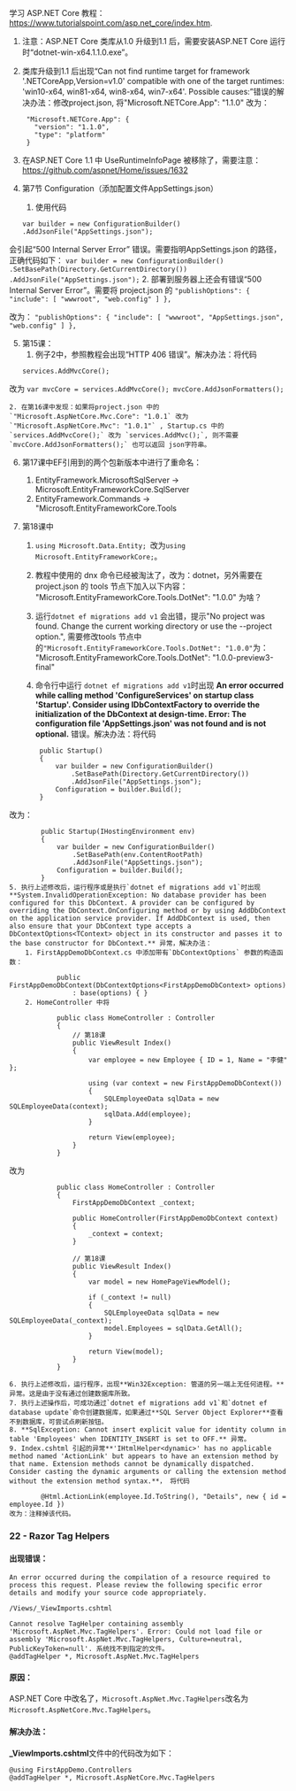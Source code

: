 学习 ASP.NET Core 教程：https://www.tutorialspoint.com/asp.net_core/index.htm.

1. 注意：ASP.NET Core 类库从1.0 升级到1.1 后，需要安装ASP.NET Core 运行时“dotnet-win-x64.1.1.0.exe”。
2. 类库升级到1.1 后出现“Can not find runtime target for framework '.NETCoreApp,Version=v1.0' compatible with one of the target runtimes: 'win10-x64, win81-x64, win8-x64, win7-x64'. Possible causes:”错误的解决办法：修改project.json, 将"Microsoft.NETCore.App": "1.1.0" 改为：

	    "Microsoft.NETCore.App": {
	      "version": "1.1.0",
	      "type": "platform"
	    }
3. 在ASP.NET Core 1.1 中 UseRuntimeInfoPage 被移除了，需要注意：https://github.com/aspnet/Home/issues/1632
4. 第7节 Configuration（添加配置文件AppSettings.json）
	1. 使用代码
    ```
    var builder = new ConfigurationBuilder()
    .AddJsonFile("AppSettings.json");
    ```
会引起“500 Internal Server Error” 错误。需要指明AppSettings.json 的路径，正确代码如下：
    ```
    var builder = new ConfigurationBuilder()
    .SetBasePath(Directory.GetCurrentDirectory())
	.AddJsonFile("AppSettings.json");
    ```
	2. 部署到服务器上还会有错误“500 Internal Server Error”。需要将 project.json 的
	```
	"publishOptions": {
		    "include": [
		      "wwwroot",
		      "web.config"
		    ]
		  	},
    ```
			
   改为：
	```
		"publishOptions": {
			    "include": [
			      "wwwroot",
			      "AppSettings.json",
			      "web.config"
			    ]
			   },
	```
		
5. 第15课：
	1. 例子2中，参照教程会出现“HTTP 406 错误”。解决办法：将代码
	```
	services.AddMvcCore();
    ```
  改为
	```
	var mvcCore = services.AddMvcCore();
	mvcCore.AddJsonFormatters();
	```
        	
	
	2. 在第16课中发现：如果将project.json 中的`"Microsoft.AspNetCore.Mvc.Core": "1.0.1` 改为 `"Microsoft.AspNetCore.Mvc": "1.0.1"` , Startup.cs 中的 `services.AddMvcCore();` 改为 `services.AddMvc();`, 则不需要`mvcCore.AddJsonFormatters();` 也可以返回 json字符串。
    
6. 第17课中EF引用到的两个包新版本中进行了重命名：
	1. EntityFramework.MicrosoftSqlServer -> Microsoft.EntityFrameworkCore.SqlServer
	2. EntityFramework.Commands -> "Microsoft.EntityFrameworkCore.Tools

7. 第18课中
	1. `using Microsoft.Data.Entity; `改为`using Microsoft.EntityFrameworkCore;`。
	2. 教程中使用的 dnx 命令已经被淘汰了，改为：dotnet，另外需要在project.json 的 tools 节点下加入以下内容：
			"Microsoft.EntityFrameworkCore.Tools.DotNet": "1.0.0"
	   为啥？
	3. 运行`dotnet ef migrations add v1` 会出错，提示"No project was found. Change the current working directory or use the --project option.", 需要修改tools 节点中的`"Microsoft.EntityFrameworkCore.Tools.DotNet": "1.0.0"`为：
			"Microsoft.EntityFrameworkCore.Tools.DotNet": "1.0.0-preview3-final"
	4. 命令行中运行 `dotnet ef migrations add v1`时出现 **An error occurred while calling method 'ConfigureServices' on startup class 'Startup'. Consider using IDbContextFactory to override the initialization of the DbContext at design-time. Error: The configuration file 'AppSettings.json' was not found and is not optional.** 错误。解决办法：将代码
	
	        public Startup()
	        {
	            var builder = new ConfigurationBuilder()
	                .SetBasePath(Directory.GetCurrentDirectory())
	                .AddJsonFile("AppSettings.json");
	            Configuration = builder.Build();
	        }
改为：

	        public Startup(IHostingEnvironment env)
	        {
	            var builder = new ConfigurationBuilder()
	                .SetBasePath(env.ContentRootPath)
	                .AddJsonFile("AppSettings.json");
	            Configuration = builder.Build();
        	}
	5. 执行上述修改后，运行程序或是执行`dotnet ef migrations add v1`时出现**System.InvalidOperationException: No database provider has been configured for this DbContext. A provider can be configured by overriding the DbContext.OnConfiguring method or by using AddDbContext on the application service provider. If AddDbContext is used, then also ensure that your DbContext type accepts a DbContextOptions<TContext> object in its constructor and passes it to the base constructor for DbContext.** 异常，解决办法：
		1. FirstAppDemoDbContext.cs 中添加带有`DbContextOptions` 参数的构造函数：
		
		        public FirstAppDemoDbContext(DbContextOptions<FirstAppDemoDbContext> options)
		            : base(options) { }
		2. HomeController 中将

			    public class HomeController : Controller
			    {
			        // 第18课
			        public ViewResult Index()
			        {
			            var employee = new Employee { ID = 1, Name = "李健" };
			
			            using (var context = new FirstAppDemoDbContext())
			            {
			                SQLEmployeeData sqlData = new SQLEmployeeData(context);
			                sqlData.Add(employee);
			            }
			
			            return View(employee);
			        } 
			    }
改为

			    public class HomeController : Controller
			    {
			        FirstAppDemoDbContext _context;
			
			        public HomeController(FirstAppDemoDbContext context)
			        {
			            _context = context;
			        }
			
			        // 第18课
			        public ViewResult Index()
			        {
			            var model = new HomePageViewModel();
			
			            if (_context != null)
			            {
			                SQLEmployeeData sqlData = new SQLEmployeeData(_context);
			                model.Employees = sqlData.GetAll();
			            }
			
			            return View(model);
			        }
			    }

	6. 执行上述修改后，运行程序，出现**Win32Exception: 管道的另一端上无任何进程。**异常。这是由于没有通过创建数据库所致。
	7. 执行上述操作后，可成功通过`dotnet ef migrations add v1`和`dotnet ef database update`命令创建数据库，如果通过**SQL Server Object Explorer**查看不到数据库，可尝试点刷新按钮。
	8. **SqlException: Cannot insert explicit value for identity column in table 'Employees' when IDENTITY_INSERT is set to OFF.** 异常。
	9. Index.cshtml 引起的异常**'IHtmlHelper<dynamic>' has no applicable method named 'ActionLink' but appears to have an extension method by that name. Extension methods cannot be dynamically dispatched. Consider casting the dynamic arguments or calling the extension method without the extension method syntax.**， 将代码
	
			@Html.ActionLink(employee.Id.ToString(), "Details", new { id = employee.Id })
	改为：注释掉该代码。

### 22 - Razor Tag Helpers
#### 出现错误：
```
An error occurred during the compilation of a resource required to process this request. Please review the following specific error details and modify your source code appropriately.

/Views/_ViewImports.cshtml

Cannot resolve TagHelper containing assembly 'Microsoft.AspNet.Mvc.TagHelpers'. Error: Could not load file or assembly 'Microsoft.AspNet.Mvc.TagHelpers, Culture=neutral, PublicKeyToken=null'. 系统找不到指定的文件。
@addTagHelper *, Microsoft.AspNet.Mvc.TagHelpers
```
#### 原因：
ASP.NET Core 中改名了，`Microsoft.AspNet.Mvc.TagHelpers`改名为`Microsoft.AspNetCore.Mvc.TagHelpers`。
#### 解决办法：
**_ViewImports.cshtml**文件中的代码改为如下：
```
@using FirstAppDemo.Controllers
@addTagHelper *, Microsoft.AspNetCore.Mvc.TagHelpers
```